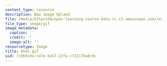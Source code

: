 ```yaml
---
content_type: resource
description: New image Uplaod
file: /media/https%3A/open-learning-course-data-rc.s3.amazonaws.com/res-21g-01-kana-spring-2010/7c9b9c0ac47e5e5722fac722179a8c9c_0542.gif
file_type: image/gif
image_metadata:
  caption: ''
  credit: ''
  image-alt: ''
resourcetype: Image
title: 0542.gif
uid: 7c9b9c0a-c47e-5e57-22fa-c722179a8c9c
---
```

